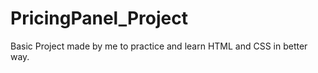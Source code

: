 # PricingPanel_Project
<p>Basic Project made by me to practice and learn HTML and CSS in better way.</p>

